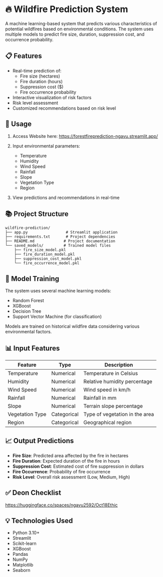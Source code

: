 # 🔥 Wildfire Prediction System

A machine learning-based system that predicts various characteristics of potential wildfires based on environmental conditions. The system uses multiple models to predict fire size, duration, suppression cost, and occurrence probability.

## 📋 Features

- Real-time prediction of:
  - Fire size (hectares)
  - Fire duration (hours)
  - Suppression cost ($)
  - Fire occurrence probability
- Interactive visualization of risk factors
- Risk level assessment
- Customized recommendations based on risk level



## 🚀 Usage
1. Access Website here: https://forestfireprediction-ngavu.streamlit.app/

2. Input environmental parameters:
   - Temperature
   - Humidity
   - Wind Speed
   - Rainfall
   - Slope
   - Vegetation Type
   - Region

3. View predictions and recommendations in real-time

## 📚 Project Structure

```
wildfire-prediction/
├── app.py                 # Streamlit application
├── requirements.txt       # Project dependencies
├── README.md             # Project documentation
└── saved_models/         # Trained model files
    ├── fire_size_model.pkl
    ├── fire_duration_model.pkl
    ├── suppression_cost_model.pkl
    └── fire_occurrence_model.pkl
```

## 🔄 Model Training

The system uses several machine learning models:
- Random Forest
- XGBoost
- Decision Tree
- Support Vector Machine (for classification)

Models are trained on historical wildfire data considering various environmental factors.

## 📊 Input Features

| Feature | Type | Description |
|---------|------|-------------|
| Temperature | Numerical | Temperature in Celsius |
| Humidity | Numerical | Relative humidity percentage |
| Wind Speed | Numerical | Wind speed in km/h |
| Rainfall | Numerical | Rainfall in mm |
| Slope | Numerical | Terrain slope percentage |
| Vegetation Type | Categorical | Type of vegetation in the area |
| Region | Categorical | Geographical region |

## 📈 Output Predictions

- **Fire Size**: Predicted area affected by the fire in hectares
- **Fire Duration**: Expected duration of the fire in hours
- **Suppression Cost**: Estimated cost of fire suppression in dollars
- **Fire Occurrence**: Probability of fire occurrence
- **Risk Level**: Overall risk assessment (Low, Medium, High)

## ✅ Deon Checklist
https://huggingface.co/spaces/ngavu2592/Oct18Ethic 

## 💡 Technologies Used

- Python 3.10+
- Streamlit
- Scikit-learn
- XGBoost
- Pandas
- NumPy
- Matplotlib
- Seaborn




